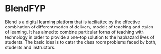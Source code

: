 # BlendFYP
Blend is a digital learning platform that is faciliatted by the effective combination of different modes of delivery, models of teaching and styles of learning. It has aimed to combine particular forms of teaching with technology in order to provide a one-top solution to the haphazard lives of students. The basic idea is to cater the class room problems faced by both, students and instructors.
